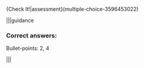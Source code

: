 {Check It!|assessment}(multiple-choice-3596453022)


|||guidance
### Correct answers:

Bullet-points: 2, 4

|||
